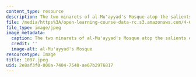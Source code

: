 ```yaml
---
content_type: resource
description: The two minarets of al-Mu'ayyad's Mosque atop the salients of Bab Zuweila.
file: /media/https%3A/open-learning-course-data-rc.s3.amazonaws.com/4-615-the-architecture-of-cairo-spring-2002/2e8af3f0000a74047540ae67b2976817_1097.jpeg
file_type: image/jpeg
image_metadata:
  caption: The two minarets of al-Mu'ayyad's Mosque atop the salients of Bab Zuweila.
  credit: ''
  image-alt: al-Mu'ayyad's Mosque
resourcetype: Image
title: 1097.jpeg
uid: 2e8af3f0-000a-7404-7540-ae67b2976817
---
```

